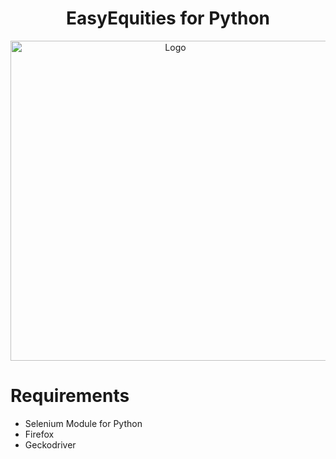 <h1 align="center">EasyEquities for Python</h1>

<p align="center">
  <img width="512" src="https://github.com/lohanjs/images/blob/main/EasyEquities.png?raw=true" alt="Logo">
</p>

# Requirements
- Selenium Module for Python
- Firefox
- Geckodriver

